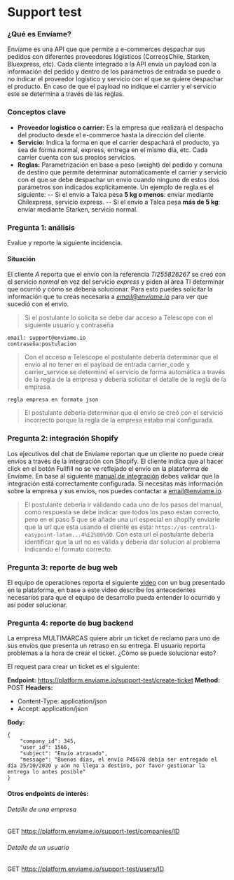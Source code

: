 # Support test

### ¿Qué es Envíame?

Envíame es una API que que permite a e-commerces despachar sus pedidos con diferentes proveedores lógisticos (CorreosChile, Starken, Bluexpress, etc). Cada cliente integrado a la API envía un payload con la información del pedido y dentro de los parámetros de entrada se puede o no indicar el proveedor logístico y servicio con el que se quiere despachar el producto. En caso de que el payload no indique el carrier y el servicio este se determina a través de las reglas.

### Conceptos clave

- **Proveedor logístico o carrier:** Es la empresa que realizará el despacho del producto desde el e-commerce hasta la dirección del cliente.
- **Servicio:** Indica la forma en que el carrier despachará el producto, ya sea de forma normal, express, entrega en el mismo día, etc. Cada carrier cuenta con sus propios servicios.
- **Reglas:** Parametrización en base a peso (weight) del pedido y comuna de destino que permite determinar automáticamente el carrier y servicio con el que se debe despachar un envío cuando ninguno de estos dos parámetros son indicados explícitamente. Un ejemplo de regla es el siguiente:
-- Si el envío a Talca pesa **5 kg o menos**: envíar mediante Chilexpress, servicio express.
-- Si el envío a Talca pesa **más de 5 kg**: envíar mediante Starken, servicio normal.

### Pregunta 1: análisis 

Evalue y reporte la siguiente incidencia.

#### Situación

El cliente *A* reporta que el envío con la referencia *TI255826267* se creó con el servicio *normal* en vez del servicio *express* y piden al área TI determinar que ocurrió y cómo se debería solucionar. Para esto puedes solicitar la información que tu creas necesaria a *email@enviame.io* para ver que sucedió con el envío.

> Si el postulante lo solicita se debe dar acceso a Telescope con el siguiente usuario y contraseña

```
email: support@enviame.io
contraseña:postulacion
```


> Con el acceso a Telescope el postulante debería determinar que el envío al no tener en el payload de entrada carrier_code y carrier_service se determinó el servicio de forma automática a través de la regla de la empresa y debería solicitar el detalle de la regla de la empresa.


```
regla empresa en formato json
```

> El postulante debería determinar que el envío se creó con el servicio incorrecto porque la regla de la empresa estaba mal configurada.

 

### Pregunta 2: integración Shopify

Los ejecutivos del chat de Envíame reportan que un cliente no puede crear envíos a través de la integración con Shopify. El cliente indica que al hacer click en el botón Fullfill no se ve reflejado el envío en la plataforma de Envíame. En base al siguiente [manual de integración](https://platform.enviame.io/doc/paso-a-paso-shopify.pdf) debes validar que la integración está correctamente configurada. Si necesitas más información sobre la empresa y sus envíos, nos puedes contactar a email@enviame.io.

> El postulante debería ir válidando cada uno de los pasos del manual, como respuesta se debe indicar que todos los paso estan correcto, pero en el paso 5 que se añade una url especial en shopify enviarle que la url que esta usando el cliente es esta: `https://us-central1-easypoint-latam...4%E2%80%9D`. Con esta url el postulante debería identificar que la url no es válida y debería dar solucion al problema indicando el formato correcto.


### Pregunta 3: reporte de bug web


El equipo de operaciones reporta el siguiente [video]('./assets/videop3.mov') con un bug presentado en la plataforma, en base a este video describe los antecedentes necesarios para que el equipo de desarrollo pueda entender lo ocurrido y así poder solucionar.
 

### Pregunta 4: reporte de bug backend

La empresa MULTIMARCAS quiere abrir un ticket de reclamo para uno de sus envíos que presenta un retraso en su entrega. El usuario reporta problemas a la hora de crear el ticket. ¿Cómo se puede solucionar esto?

El request para crear un ticket es el siguiente:

**Endpoint:** https://platform.enviame.io/support-test/create-ticket
**Method:** POST
**Headers:**
- Content-Type: application/json
- Accept: application/json

**Body:**
```
{
    "company_id": 345,
    "user_id": 1566,
    "subject": "Envío atrasado",
    "message": "Buenos días, el envío P45678 debía ser entregado el día 25/10/2020 y aún no llega a destino, por favor gestionar la entrega lo antes posible"
}
```

#### Otros endpoints de interés:

###### Detalle de una empresa

GET https://platform.enviame.io/support-test/companies/ID

###### Detalle de un usuario

GET https://platform.enviame.io/support-test/users/ID
